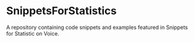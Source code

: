 # SnippetsForStatistics
 A repository containing code snippets and examples featured in Snippets for Statistic on Voice.
